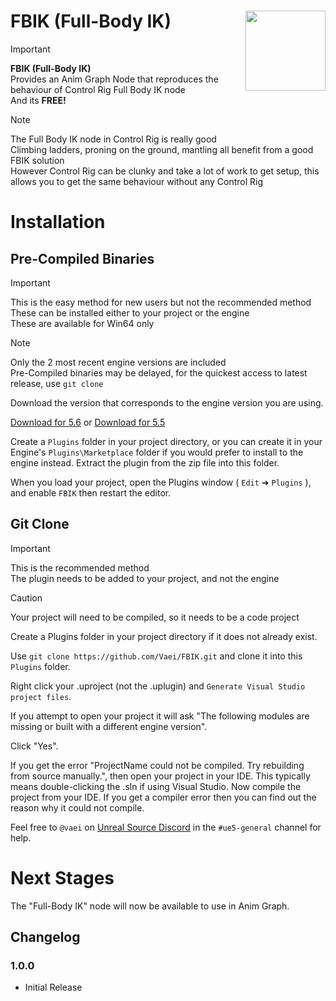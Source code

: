 # FBIK (Full-Body IK) <img align="right" width=128, height=128 src="https://github.com/Vaei/FBIK/blob/main/Resources/Icon128.png">

> [!IMPORTANT]
> **FBIK (Full-Body IK)**
> <br>Provides an Anim Graph Node that reproduces the behaviour of Control Rig Full Body IK node
> <br>And its **FREE!**

> [!NOTE]
> The Full Body IK node in Control Rig is really good
> <br>Climbing ladders, proning on the ground, mantling all benefit from a good FBIK solution
> <br>However Control Rig can be clunky and take a lot of work to get setup, this allows you to get the same behaviour without any Control Rig

# Installation

## Pre-Compiled Binaries

> [!IMPORTANT]
> This is the easy method for new users but not the recommended method
> <br>These can be installed either to your project or the engine
> <br>These are available for Win64 only

> [!NOTE]
> Only the 2 most recent engine versions are included
> <br>Pre-Compiled binaries may be delayed, for the quickest access to latest release, use `git clone`

Download the version that corresponds to the engine version you are using.

[Download for 5.6](TODO) or 
[Download for 5.5](TODO)

Create a `Plugins` folder in your project directory, or you can create it in your Engine's `Plugins\Marketplace` folder if you would prefer to install to the engine instead. Extract the plugin from the zip file into this folder.

When you load your project, open the Plugins window ( `Edit` ➜ `Plugins` ), and enable `FBIK` then restart the editor.

## Git Clone

> [!IMPORTANT]
> This is the recommended method
> <br>The plugin needs to be added to your project, and not the engine

> [!CAUTION]
> Your project will need to be compiled, so it needs to be a code project

Create a Plugins folder in your project directory if it does not already exist.

Use `git clone https://github.com/Vaei/FBIK.git` and clone it into this `Plugins` folder.

Right click your .uproject (not the .uplugin) and `Generate Visual Studio project files`.

If you attempt to open your project it will ask "The following modules are missing or built with a different engine version".

Click "Yes".

If you get the error "ProjectName could not be compiled. Try rebuilding from source manually.", then open your project in your IDE. This typically means double-clicking the .sln if using Visual Studio. Now compile the project from your IDE. If you get a compiler error then you can find out the reason why it could not compile.

Feel free to `@vaei` on [Unreal Source Discord](https://discord.com/invite/unrealsource) in the `#ue5-general` channel for help.

# Next Stages

The "Full-Body IK" node will now be available to use in Anim Graph.

## Changelog

### 1.0.0
* Initial Release
